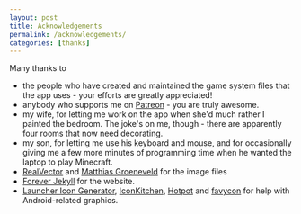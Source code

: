 ```yaml
---
layout: post
title: Acknowledgements
permalink: /acknowledgements/
categories: [thanks]
---
```


Many thanks to

 - the people who have created and maintained the game system files that the app uses - your efforts are greatly appreciated!
 - anybody who supports me on [Patreon](https://patreon.com/goodgamebuddy) - you are truly awesome.
 - my wife, for letting me work on the app when she'd much rather I painted the bedroom. The joke's on me, though - there are apparently four rooms that now need decorating.
 - my son, for letting me use his keyboard and mouse, and for occasionally giving me a few more minutes of programming time when he wanted the laptop to play Minecraft.
 - [RealVector](https://www.shutterstock.com/image-vector/vector-dice-icon-154484273) and [Matthias Groeneveld](https://www.pexels.com/photo/red-dice-stacked-on-table-on-terrace-4200740) for the image files
 - [Forever Jekyll](https://github.com/forever-jekyll) for the website.
 - [Launcher Icon Generator](https://romannurik.github.io/AndroidAssetStudio/icons-launcher.html), [IconKitchen](https://icon.kitchen/), [Hotpot](https://hotpot.ai/blog/how-to-make-feature-graphics) and [favycon](https://favycon.vercel.app/) for help with Android-related graphics.
